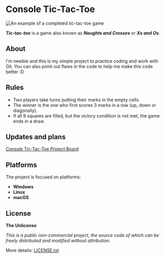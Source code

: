 # Console Tic-Tac-Toe
![An example of a completed tic-tac-toe game](https://upload.wikimedia.org/wikipedia/commons/thumb/3/32/Tic_tac_toe.svg/300px-Tic_tac_toe.svg.png)

***Tic-tac-toe*** is a game also known as ***Noughts and Crosses*** or ***Xs and Os***.
## About
I'm newbie and this is my simple project to practice coding and work with Git. You can also point out flaws in the code to help me make this code better :D
## Rules
* Two players take turns putting their marks in the empty cells.
* The winner is the one who first scores 3 marks in a row (up, down or diagonally).
* If all 9 squares are filled, but the victory condition is not met, the game ends in a draw.
## Updates and plans
[Console Tic-Tac-Toe Project Board](https://github.com/users/X1a0m1/projects/2)
## Platforms
The project is focused on platforms:
* **Windows**
* **Linux**
* **macOS**
## License
**The Unlicense**

*This is a public non-commercial project, the source code of which can be freely distributed and modified without attribution*.

More details: [LICENSE.txt](LICENSE.txt)
